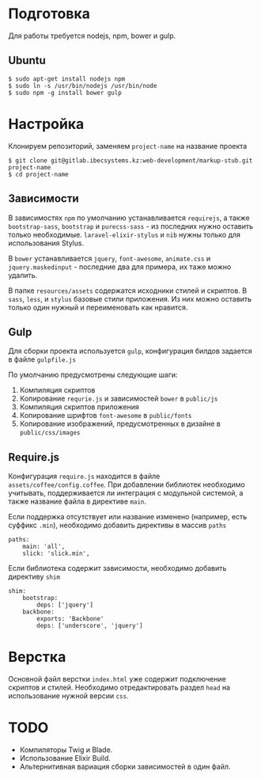 # Подготовка

Для работы требуется nodejs, npm, bower и gulp.

## Ubuntu

```
$ sudo apt-get install nodejs npm
$ sudo ln -s /usr/bin/nodejs /usr/bin/node
$ sudo npm -g install bower gulp
```

# Настройка

Клонируем репозиторий, заменяем `project-name` на название проекта

```
$ git clone git@gitlab.ibecsystems.kz:web-development/markup-stub.git project-name
$ cd project-name
```

## Зависимости

В зависимостях `npm` по умолчанию устанавливается `requirejs`, а также `bootstrap-sass`, `bootstrap` и `purecss-sass` - из последних нужно оставить только необходимые. `laravel-elixir-stylus` и `nib` нужны только для использования Stylus.

В `bower` устанавливается `jquery`, `font-awesome`, `animate.css` и `jquery.maskedinput` - последние два для примера, их таже можно удалить.

В папке `resources/assets` содержатся исходники стилей и скриптов. В `sass`, `less`, и `stylus` базовые стили приложения. Из них можно оставить только один нужный и переименовать как нравится.

## Gulp

Для сборки проекта используется `gulp`, конфигурация билдов задается в файле `gulpfile.js`

По умолчанию предусмотрены следующие шаги:

1. Компиляция скриптов
2. Копирование `requrie.js` и зависимостей `bower` в `public/js`
3. Компиляция скриптов приложения
4. Копирование шрифтов `font-awesome` в `public/fonts`
5. Копирование изображений, предусмотренных в дизайне в `public/css/images`

## Require.js

Конфигурация `require.js` находится в файле `assets/coffee/config.coffee`. При добавлении библиотек необходимо учитывать, поддерживается ли интеграция с модульной системой, а также название файла в директиве `main`.

Если поддержка отсутствует или название изменено (например, есть суффикс `.min`), необходимо добавить директивы в массив `paths`

```
paths:
    main: 'all',
    slick: 'slick.min',
```

Если библиотека содержит зависимости, необходимо добавить директиву `shim`

```
shim:
    bootstrap:
        deps: ['jquery']
    backbone:
        exports: 'Backbone'
        deps: ['underscore', 'jquery']
```

# Верстка

Основной файл верстки `index.html` уже содержит подключение скриптов и стилей. Необходимо отредактировать раздел `head` на использование нужной версии `css`.

# TODO

* Компиляторы Twig и Blade.
* Использование Elixir Build.
* Альтернитивная вариация сборки зависимостей в один файл.
